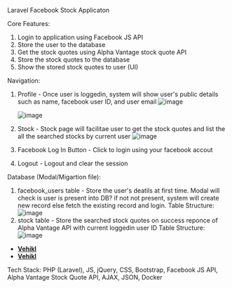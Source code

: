 Laravel Facebook Stock Applicaton

Core Features:
  1. Login to application using Facebook JS API
  2. Store the user to the database
  3. Get the stock quotes using Alpha Vantage stock quote API
  4. Store the stock quotes to the database
  5. Show the stored stock quotes to user (UI)

Navigation:
  1. Profile - Once user is loggedin, system will show user's public details such as name, facebook user ID, and user email
    ![image](https://user-images.githubusercontent.com/38145514/119389495-9cc91300-bcc3-11eb-8b56-d512d45768cc.png)
    
     ![image](https://user-images.githubusercontent.com/38145514/119389950-37c1ed00-bcc4-11eb-8cec-736ad3c351ec.png)

  2. Stock - Stock page will facilitae user to get the stock quotes and list the all the searched stocks by current user
    ![image](https://user-images.githubusercontent.com/38145514/119389630-cf730b80-bcc3-11eb-9a78-ff84aba8fe61.png)

  4. Facebook Log In Button - Click to login using your facebook accout 
  5. Logout - Logout and clear the session
 
 Database (Modal/Migartion file):
 
  1. facebook_users table - Store the user's deatils at first time. Modal will check is user is present into DB? if not not present, system will create new record        else fetch the existing record and login. 
    Table Structure: ![image](https://user-images.githubusercontent.com/38145514/119388861-c2095180-bcc2-11eb-932a-6078b570c349.png)
  2. stock table - Store the searched stock quotes on success reponce of Alpha Vantage API with current loggedin user ID
     Table Structure: ![image](https://user-images.githubusercontent.com/38145514/119389083-0bf23780-bcc3-11eb-825a-c2df275a8c84.png)

- **[Vehikl](https://vehikl.com/)**
- **[Vehikl](https://vehikl.com/)**

Tech Stack:
  PHP (Laravel), JS, jQuery, CSS, Bootstrap, Facebook JS API, Alpha Vantage Stock Quote API, AJAX, JSON, Docker
